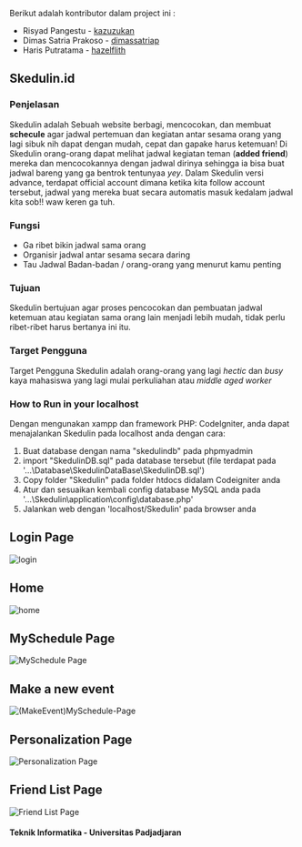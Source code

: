 Berikut adalah kontributor dalam project ini :

   * Risyad Pangestu - [kazuzukan](https://github.com/kazuzukan)
   * Dimas Satria Prakoso - [dimassatriap](https://github.com/dimassatriap)
   * Haris Putratama - [hazelflith](https://github.com/hazelflith)
   
## Skedulin.id ##


### Penjelasan ###
Skedulin adalah Sebuah website berbagi, mencocokan, dan membuat **schecule** agar jadwal pertemuan dan kegiatan antar sesama orang yang lagi sibuk nih dapat dengan mudah, cepat dan gapake harus ketemuan! Di Skedulin orang-orang dapat melihat jadwal kegiatan teman (**added friend**) mereka dan mencocokannya dengan jadwal dirinya sehingga ia bisa buat jadwal bareng yang ga bentrok tentunyaa *yey*. Dalam Skedulin versi advance, terdapat official account dimana ketika kita follow account tersebut, jadwal yang mereka buat secara automatis masuk kedalam jadwal kita sob!! waw keren ga tuh.

### Fungsi ###
  * Ga ribet bikin jadwal sama orang
  * Organisir jadwal antar sesama secara daring
  * Tau Jadwal Badan-badan / orang-orang yang menurut kamu penting
  
### Tujuan ###
Skedulin bertujuan agar proses pencocokan dan pembuatan jadwal ketemuan atau kegiatan sama orang lain menjadi lebih mudah, tidak perlu ribet-ribet harus bertanya ini itu.

### Target Pengguna ###
Target Pengguna Skedulin adalah orang-orang yang lagi *hectic* dan *busy* kaya mahasiswa yang lagi mulai perkuliahan atau *middle aged worker*

### How to Run in your localhost ###
Dengan mengunakan xampp dan framework PHP: CodeIgniter, anda dapat menajalankan Skedulin pada localhost anda dengan cara: 
  1. Buat database dengan nama "skedulindb" pada phpmyadmin
  2. import "SkedulinDB.sql" pada database tersebut (file terdapat pada '...\Database\SkedulinDataBase\SkedulinDB.sql')
  3. Copy folder "Skedulin" pada folder htdocs didalam Codeigniter anda
  4. Atur dan sesuaikan kembali config database MySQL anda pada '...\Skedulin\application\config\database.php'
  5. Jalankan web dengan 'localhost/Skedulin' pada browser anda
  
## Login Page ##
![login](https://raw.githubusercontent.com/dimassatriap/Skedulin/master/Mockup/Implementation/Login.png)

## Home ##
![home](https://raw.githubusercontent.com/dimassatriap/Skedulin/master/Mockup/Implementation/Home.png)

## MySchedule Page ##
![MySchedule Page](https://raw.githubusercontent.com/dimassatriap/Skedulin/master/Mockup/Implementation/MySchedule-Page.png)

## Make a new event ##
![(MakeEvent)MySchedule-Page](https://raw.githubusercontent.com/dimassatriap/Skedulin/master/Mockup/Implementation/(MakeEvent)MySchedule-Page.png)

## Personalization Page ##
![Personalization Page](https://raw.githubusercontent.com/dimassatriap/Skedulin/master/Mockup/Implementation/Personalization-Page.png)

## Friend List Page ##
![Friend List Page ](https://raw.githubusercontent.com/dimassatriap/Skedulin/master/Mockup/Implementation/FriendsList-Page.png)



#### Teknik Informatika - Universitas Padjadjaran ####
